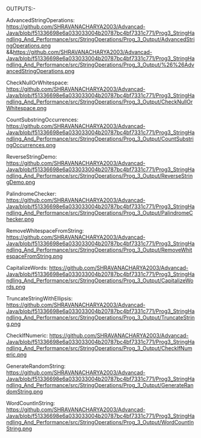 OUTPUTS:-

AdvancedStringOperations:
https://github.com/SHRAVANACHARYA2003/Advancad-Java/blob/f51336698e6a033033004b20787bc4bf7331c771/Prog3_StringHandling_And_Performance/src/StringOperations/Prog_3_Output/AdvancedStringOperations.png
&&https://github.com/SHRAVANACHARYA2003/Advancad-Java/blob/f51336698e6a033033004b20787bc4bf7331c771/Prog3_StringHandling_And_Performance/src/StringOperations/Prog_3_Output/%26%26AdvancedStringOperations.png

CheckNullOrWhitespace:
https://github.com/SHRAVANACHARYA2003/Advancad-Java/blob/f51336698e6a033033004b20787bc4bf7331c771/Prog3_StringHandling_And_Performance/src/StringOperations/Prog_3_Output/CheckNullOrWhitespace.png

CountSubstringOccurrences:
https://github.com/SHRAVANACHARYA2003/Advancad-Java/blob/f51336698e6a033033004b20787bc4bf7331c771/Prog3_StringHandling_And_Performance/src/StringOperations/Prog_3_Output/CountSubstringOccurrences.png

ReverseStringDemo:
https://github.com/SHRAVANACHARYA2003/Advancad-Java/blob/f51336698e6a033033004b20787bc4bf7331c771/Prog3_StringHandling_And_Performance/src/StringOperations/Prog_3_Output/ReverseStringDemo.png

PalindromeChecker:
https://github.com/SHRAVANACHARYA2003/Advancad-Java/blob/f51336698e6a033033004b20787bc4bf7331c771/Prog3_StringHandling_And_Performance/src/StringOperations/Prog_3_Output/PalindromeChecker.png

RemoveWhitespaceFromString:
https://github.com/SHRAVANACHARYA2003/Advancad-Java/blob/f51336698e6a033033004b20787bc4bf7331c771/Prog3_StringHandling_And_Performance/src/StringOperations/Prog_3_Output/RemoveWhitespaceFromString.png

CapitalizeWords:
https://github.com/SHRAVANACHARYA2003/Advancad-Java/blob/f51336698e6a033033004b20787bc4bf7331c771/Prog3_StringHandling_And_Performance/src/StringOperations/Prog_3_Output/CapitalizeWords.png

TruncateStringWithEllipsis:
https://github.com/SHRAVANACHARYA2003/Advancad-Java/blob/f51336698e6a033033004b20787bc4bf7331c771/Prog3_StringHandling_And_Performance/src/StringOperations/Prog_3_Output/TruncateString.png

CheckIfNumeric:
https://github.com/SHRAVANACHARYA2003/Advancad-Java/blob/f51336698e6a033033004b20787bc4bf7331c771/Prog3_StringHandling_And_Performance/src/StringOperations/Prog_3_Output/CheckIfNumeric.png

GenerateRandomString:
https://github.com/SHRAVANACHARYA2003/Advancad-Java/blob/f51336698e6a033033004b20787bc4bf7331c771/Prog3_StringHandling_And_Performance/src/StringOperations/Prog_3_Output/GenerateRandomString.png

WordCountInString:
https://github.com/SHRAVANACHARYA2003/Advancad-Java/blob/f51336698e6a033033004b20787bc4bf7331c771/Prog3_StringHandling_And_Performance/src/StringOperations/Prog_3_Output/WordCountInString.png